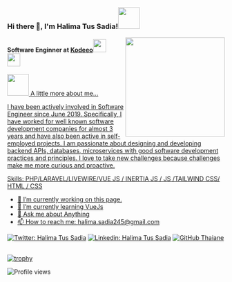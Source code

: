 ### Hi there 👋,  I'm Halima Tus Sadia!<img src="https://media.giphy.com/media/mGcNjsfWAjY5AEZNw6/giphy.gif" width="50"></h2> <img align='right' src="https://media.giphy.com/media/ieyl9zmCjO4b4t6qoY/giphy.gif" width="230">
#### Software Enginner at <a href="https://www.kodeeo.com/">Kodeeo<img src="https://media.giphy.com/media/fYSnHlufseco8Fh93Z/giphy.gif" width="30"></br><img src="https://media.giphy.com/media/WUlplcMpOCEmTGBtBW/giphy.gif" width="30">  </em></p>
<img src="https://media.giphy.com/media/VgCDAzcKvsR6OM0uWg/giphy.gif" width="50"> A little more about me... 

I have been actively involved in Software Engineer since June 2019. Specifically, I have worked for well known software development companies for almost 3 years and have also been active in self-employed projects. I am passionate about designing and developing backend APIs, databases, microservices with good software development practices and principles.
I love to take new challenges because challenges make me more curious and proactive.




Skills: PHP/LARAVEL/LIVEWIRE/VUE JS / INERTIA JS / JS /TAILWIND CSS/ HTML / CSS

- 🔭 I’m currently working on this page. 
- 🌱 I’m currently learning VueJs 
- 💬 Ask me about Anything 
- 📫 How to reach me: halima.sadia245@gmail.com 


[![Twitter: Halima Tus Sadia](https://img.shields.io/twitter/follow/HalimaT82121087?style=social)](https://twitter.com/HalimaT82121087)
[![Linkedin: Halima Tus Sadia](https://img.shields.io/badge/-halima-tus-sadia-05b822200-blue?style=flat-square&logo=Linkedin&logoColor=white&link=https://www.linkedin.com/in/halima-tus-sadia-05b822200)](https://www.linkedin.com/in/halima-tus-sadia-05b822200/)
[![GitHub Thaiane](https://img.shields.io/github/followers/thaiane?label=follow&style=social)](https://github.com/Thaiane)
 

[![trophy](https://github-profile-trophy.vercel.app/?username=https://github.com/halimatussadia)](https://github.com/ryo-ma/github-profile-trophy)

![Profile views](https://gpvc.arturio.dev/https://github.com/halimatussadia)  
